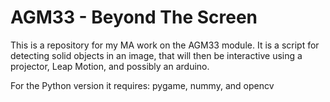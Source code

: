 # AGM33 - Beyond The Screen
This is a repository for my MA work on the AGM33 module. It is a script for detecting solid objects in an image, that will then be interactive using a projector, Leap Motion, and possibly an arduino.

For the Python version it requires:
pygame, nummy, and opencv
